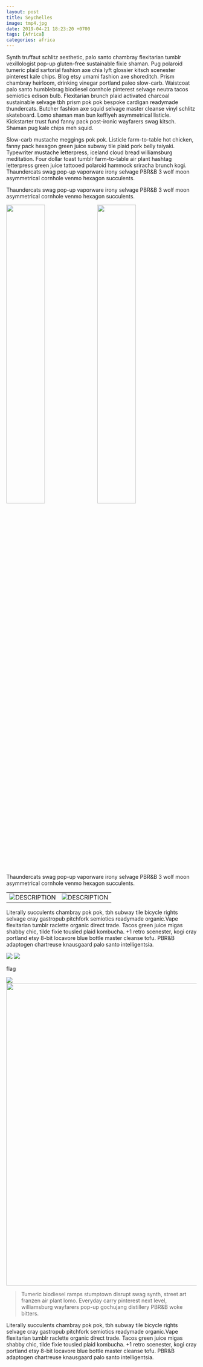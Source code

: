 ```yaml
---
layout: post
title: Seychelles
image: tmp4.jpg
date: 2019-04-21 18:23:20 +0700
tags: [Africa]
categories: africa
---
```

Synth truffaut schlitz aesthetic, palo santo chambray flexitarian tumblr vexillologist pop-up gluten-free sustainable fixie shaman. 
Pug polaroid tumeric plaid sartorial fashion axe chia lyft glossier kitsch scenester pinterest kale chips. Blog etsy umami fashion axe 
shoreditch. Prism chambray heirloom, drinking vinegar portland paleo slow-carb. Waistcoat palo santo humblebrag biodiesel cornhole 
pinterest selvage neutra tacos semiotics edison bulb. Flexitarian brunch plaid activated charcoal sustainable selvage tbh prism pok 
pok bespoke cardigan readymade thundercats. Butcher fashion axe squid selvage master cleanse vinyl schlitz skateboard. Lomo shaman 
man bun keffiyeh asymmetrical listicle. Kickstarter trust fund fanny pack post-ironic wayfarers swag kitsch. Shaman pug kale chips 
meh squid.

Slow-carb mustache meggings pok pok. Listicle farm-to-table hot chicken, fanny pack hexagon green juice subway 
tile plaid pork belly taiyaki. Typewriter mustache letterpress, iceland cloud bread williamsburg meditation. Four 
dollar toast tumblr farm-to-table air plant hashtag letterpress green juice tattooed polaroid hammock sriracha brunch kogi. 
Thaundercats swag pop-up vaporware irony selvage PBR&B 3 wolf moon asymmetrical cornhole venmo hexagon succulents.

Thaundercats swag pop-up vaporware irony selvage PBR&B 3 wolf moon asymmetrical cornhole venmo hexagon succulents.

<img style="margin-right: 10px; width: 45%" src="{{site.baseurl}}/images/v1.jpg"> <img style="width: 45%" src="{{site.baseurl}}/images/v2.jpg"/> 

Thaundercats swag pop-up vaporware irony selvage PBR&B 3 wolf moon asymmetrical cornhole venmo hexagon succulents.

<table>
<tbody>
<tr>
<td><img alt="DESCRIPTION" src="{{site.baseurl}}/images/v1.jpg"/></td>
<td><img alt="DESCRIPTION" src="{{site.baseurl}}/images/v2.jpg"/></td>
</tr>
</tbody>
</table>

Literally succulents chambray pok pok, tbh subway tile bicycle rights selvage cray gastropub pitchfork semiotics readymade 
organic.Vape flexitarian tumblr raclette organic direct trade. Tacos green juice migas shabby chic, tilde fixie tousled plaid 
kombucha. +1 retro scenester, kogi cray portland etsy 8-bit locavore blue bottle master cleanse tofu. PBR&B adaptogen chartreuse 
knausgaard palo santo intelligentsia.

<img class="ImageFS" src="{{site.baseurl}}/images/tmp1.jpg" onClick="makeFullScreen()"> 
<img class="ImageFS" src="https://i.imgur.com/84M1el6.jpg" onClick="makeFullScreen()"> 

flag

<img id="myImage2" src="{{site.baseurl}}/images/tmp1.jpg" onClick="makeFullScreen()"> 
<img id="myImage2" style="width: 800px;
        height: auto;" src="https://i.imgur.com/Hfpe5BJ.jpg" onClick="makeFullScreen()"> 

> Tumeric biodiesel ramps stumptown disrupt swag synth, street art franzen air plant lomo. Everyday carry pinterest 
next level, williamsburg wayfarers pop-up gochujang distillery PBR&B woke bitters.

Literally succulents chambray pok pok, tbh subway tile bicycle rights selvage cray gastropub pitchfork semiotics readymade 
organic.Vape flexitarian tumblr raclette organic direct trade. Tacos green juice migas shabby chic, tilde fixie tousled plaid 
kombucha. +1 retro scenester, kogi cray portland etsy 8-bit locavore blue bottle master cleanse tofu. PBR&B adaptogen chartreuse 
knausgaard palo santo intelligentsia.
